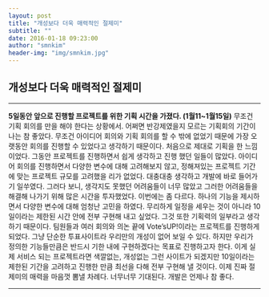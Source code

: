 ```yaml
---
layout: post
title: "개성보다 더욱 매력적인 절제미"
subtitle: ""
date: 2016-01-18 09:23:00
author: "smnkim"
header-img: "img/smnkim.jpg"
---
```




## 개성보다 더욱 매력적인 절제미

----

__5일동안 앞으로 진행할 프로젝트를 위한 기획 시간을 가졌다. (1월11~1월15일)__
무조건 기획 회의를 만을 해야 한다는 상황에서. 어쩌면 반강제였을지 모르는 기획회의 기간이 나는 참 좋았다. 무조건 아이디어 회의와 기획 회의를 할 수 밖에 없었기 때문에 가장 오랫동안 회의를 진행할 수 있었다고 생각하기 때문이다. 처음으로 제대로 기획을 한 느낌이었다.
그동안 프로젝트를 진행하면서 쉽게 생각하고 진행 했던 일들이 많았다. 아이디어 회의를 진행하면서 다양한 변수에 대해 고려해보지 않고, 정해져있는 프로젝트 기간에 맞는 프로젝트 규모를 고려했을 리가 없었다. 대충대충 생각하고 개발에 바로 들어가기 일쑤였다. 그러다 보니, 생각지도 못했던 어려움들이 너무 많았고 그러한 어려움들을 해결해 나가기 위해 많은 시간을 투자했었다.
이번에는 좀 다르다.
하나의 기능을 제시하면서 다양한 변수에 대해 엄청난 고민을 하였다. 무리하게 일정을 세우는 것이 아니라 10일이라는 제한된 시간 안에 전부 구현해 내고 싶었다. 그것 또한 기획력의 일부라고 생각하기 때문이다. 팀원들과 여러 회의와 의논 끝에 Vote’sUP!이라는 프로젝트를 진행하게 되었다. 그냥 단순한 투표사이트라 우리만의 개성이 없어 보일 수 있다. 하지만 우리가 정의한 기능들만큼은 반드시 기한 내에 구현하겠다는 목표로 진행하고자 한다.
이게 실제 서비스 되는 프로젝트라면 색깔없는, 개성없는 그런 사이트가 되겠지만 10일이라는 제한된 기간을 고려하고 진행한 만큼 최선을 다해 전부 구현해 낼 것이다.
이제 진짜 절제미의 매력을 마음껏 뽐낼 차례다. 너무너무 기대된다. 개발은 언제나 참 좋다.

----

